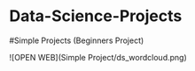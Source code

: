 # Data-Science-Projects

#Simple Projects (Beginners Project)

![OPEN WEB](Simple Project/ds_wordcloud.png)
